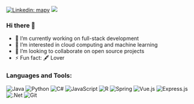 [![Linkedin: mapy](https://img.shields.io/badge/-mapy1874-blue?style=flat-square&logo=Linkedin&logoColor=white&link=https://www.linkedin.com/in/mapy/)](https://www.linkedin.com/in/mapy/) ![](https://komarev.com/ghpvc/?username=mapy1874)

### Hi there 👋

- 🔭 I’m currently working on full-stack development
- 🌱 I’m interested in cloud computing and machine learning 
- 👯 I’m looking to collaborate on open source projects 
- ⚡ Fun fact: 🖋️ Lover



### Languages and Tools:

<img alt="Java" src="https://img.shields.io/badge/java-%23ED8B00.svg?style=for-the-badge&logo=java&logoColor=white"/> <img alt="Python" src="https://img.shields.io/badge/python-%2314354C.svg?style=for-the-badge&logo=python&logoColor=white"/> <img alt="C#" src="https://img.shields.io/badge/c%23-%23239120.svg?style=for-the-badge&logo=c-sharp&logoColor=white"/> <img alt="JavaScript" src="https://img.shields.io/badge/javascript-%23323330.svg?style=for-the-badge&logo=javascript&logoColor=%23F7DF1E"/> <img alt="R" src="https://img.shields.io/badge/r-%23276DC3.svg?style=for-the-badge&logo=r&logoColor=white"/> <img alt="Spring" src="https://img.shields.io/badge/spring-%236DB33F.svg?style=for-the-badge&logo=spring&logoColor=white"/> <img alt="Vue.js" src="https://img.shields.io/badge/vuejs-%2335495e.svg?style=for-the-badge&logo=vue-dot-js&logoColor=%234FC08D"/> <img alt="Express.js" src="https://img.shields.io/badge/express.js-%23404d59.svg?style=for-the-badge&logo=express&logoColor=%2361DAFB"/> <img alt=".Net" src="https://img.shields.io/badge/.NET-5C2D91?style=for-the-badge&logo=.net&logoColor=white"/> <img alt="Git" src="https://img.shields.io/badge/git-%23F05033.svg?style=for-the-badge&logo=git&logoColor=white"/> 